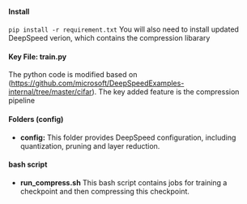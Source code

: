 #### Install

``pip install -r requirement.txt``
You will also need to install updated DeepSpeed verion, which contains the compression libarary

#### Key File: train.py

The python code is modified based on (https://github.com/microsoft/DeepSpeedExamples-internal/tree/master/cifar). The key added feature is the compression pipeline

#### Folders (config)

* **config:** This folder provides DeepSpeed configuration, including quantization, pruning and layer reduction.

#### bash script 
* **run_compress.sh**  This bash script contains jobs for training a checkpoint and then compressing this checkpoint. 
